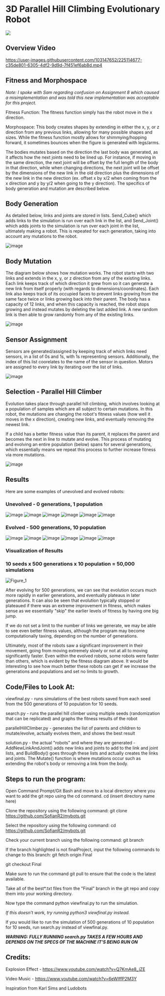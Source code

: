 # 3D Parallel Hill Climbing Evolutionary Robot

![](https://github.com/SofianR2/mybots/blob/Final/CSAL%20Teaser%20GIF%20Final.gif)

## Overview Video

https://user-images.githubusercontent.com/103147652/225114677-c35de801-6305-4df2-9d9d-7f451ef6ab8d.mp4


## Fitness and Morphospace
*Note: I spoke with Sam regarding confusion on Assignment 8 which caused a misimplementation and was told this new implementation was acceptable for this project.* 

Fitness Function: The fitness function simply has the robot move in the x direction.

Morphospace: This body creates shapes by extending in either the x, y, or z direction from any previous links, allowing for many possible shapes and sizes. While the fitness function mostly allows for shimmying/hopping forward, it sometimes bounces when the figure is generated with legs/arms. 

The bodies mutates based on the direction the last body was generated, as it affects how the next joints need to be lined up. For instance, if moving in the same direction, the next joint will be offset by the full length of the body in that direction, while when changing directions, the next joint will be offset by the dimensions of the new link in the old direction plus the dimensions of the new link in the new direction (ex. offset x by x/2 when coming from the x direction and y by y/2 when going to the y direction). The specifics of body generation and mutation are described below. 

## Body Generation

As detailed below, links and joints are stored in lists. Send_Cube() which adds links to the simulation is run over each link in the list, and Send_Joint() which adds joints to the simulation is run over each joint in the list, ultimately making a robot. This is repeated for each generation, taking into account any mutations to the robot. 

![image](https://user-images.githubusercontent.com/103147652/224840520-6b693645-5cdf-4bc9-a0c1-1c8b9d2ad5e9.png)


## Body Mutation

The diagram below shows how mutation works.
The robot starts with two links and extends in the x, y, or z direction from any of the existing links. Each link keeps track of which direction it grew from so it can generate a new link from itself properly (with regards to dimensions/coordinates). Each link also keeps track of its occupied faces to prevent links growing from the same face twice or links growing back into their parent. The body has a capacity of 12 links, and when this capacity is reached, the robot stops growing and instead mutates by deleting the last added link. A new random link is then able to grow randomly from any of the existing links. 

![image](https://user-images.githubusercontent.com/103147652/224819166-bd374676-e55e-452c-8142-0d8a8848ae80.png)

## Sensor Assignment
Sensors are generated/assigned by keeping track of which links need sensors, in a list of 0s and 1s, with 1s representing sensors. Additionally, the index of this list coorelates to the name of the sensor in question. Motors are assigned to every link by iterating over the list of links. 

![image](https://user-images.githubusercontent.com/103147652/224837539-681611e4-14e2-43c3-9a78-5ba3e92da195.png)

## Selection - Parallel Hill Climber

Evolution takes place through parallel hill climbing, which involves looking at a population of samples which are all subject to certain mutations. In this robot, the mutations are changing the robot's fitness values (how well it moves in the x direction), creating new links, and eventually removing the newest link. 

If a child has a better fitness value than its parent, it replaces the parent and becomes the next in line to mutate and evolve. This process of mutating and evolving an entire population (below) spans for several generations, which essentially means we repeat this process to further increase fitness via more mutations. 

![image](https://user-images.githubusercontent.com/103147652/224863060-e5fa7d2b-408e-4656-9135-a99448b192bc.png)

## Results

Here are some examples of unevolved and evolved robots:
### Unevolved - 0 generations, 1 population
![image](https://user-images.githubusercontent.com/103147652/224865811-11c03045-3a5c-4b18-a74b-7ca1c24b4e03.png)
![image](https://user-images.githubusercontent.com/103147652/225115426-999d9254-b5c2-4774-8587-be86d74a373a.png)
![image](https://user-images.githubusercontent.com/103147652/225115500-b1881809-65af-4d88-981c-6a69645b1056.png)
![image](https://user-images.githubusercontent.com/103147652/225115532-ea7f7b10-6da4-4220-a8ef-b6215f0e2833.png)
![image](https://user-images.githubusercontent.com/103147652/225115549-9ad07c79-fee9-420b-b720-dff58b97d6f6.png)
![image](https://user-images.githubusercontent.com/103147652/225115964-3c8279d6-2f51-4285-b8d2-7100afe51a07.png)

### Evolved - 500 generations, 10 population
![image](https://user-images.githubusercontent.com/103147652/225115625-1951c30c-97a7-45ec-b067-0a9744f31d85.png)
![image](https://user-images.githubusercontent.com/103147652/225115650-42fbff1e-d27e-45ea-8d41-11772e4050ff.png)
![image](https://user-images.githubusercontent.com/103147652/225115678-9ad13860-f005-4d31-ab1f-82ded2906fbf.png)
![image](https://user-images.githubusercontent.com/103147652/225115713-e48b4667-8d6e-473a-850e-cf9bfeed3b58.png)
![image](https://user-images.githubusercontent.com/103147652/225115753-9eb55d03-102e-4c02-bf77-4a440ab08265.png)
![image](https://user-images.githubusercontent.com/103147652/225115767-036ae3f3-87b8-4b8d-9baf-d5666c43f14a.png)

### Visualization of Results
### 10 seeds x 500 generations x 10 population = 50,000 simulations
![Figure_1](https://user-images.githubusercontent.com/103147652/224849475-b6fa0add-d7cc-466d-b8d6-61e913f30c9a.png)

After evolving for 500 generations, we can see that evolution occurs much more rapidly in earlier generations, and eventually plateaus in later generations. It can also be seen that evolution typically stopped or plateaued if there was an extreme improvement in fitness, which makes sense as we essentially "skip" the earlier levels of fitness by having one big jump. 

If we do not set a limit to the number of links we generate, we may be able to see even better fitness values, although the program may become computationally taxing, depending on the number of generations. 

Ultimately, most of the robots saw a significant improvement in their movement, going from moving extremely slowly or not at all to moving significantly faster. Even within the evolved robots, some robots were faster than others, which is evident by the fitness diagram above. It would be interesting to see how much better these robots can get if we increase the generations and populations and set no limits to growth. 

## Code/Files to Look At:

viewfinal.py - runs simulations of the best robots saved from each seed from the 500 generations of 10 population for 10 seeds. 

search.py - runs the parallel hill climber using multiple seeds (randomization that can be replicated) and graphs the fitness results of the robot

parallelHillClimber.py - generates the list of parents and children to mutate/evolve, actually evolves them, and shows the best result

solution.py - the actual "robots" and where they are generated - AddNewLinkAndJoint() adds new links and joints to add to the link and joint lists, and BuildBody() goes through these lists and actually creates the links and joints. The Mutate() function is where mutations occur such as extending the robot's body or removing a link from the body. 

## Steps to run the program: 
Open Command Prompt/Git Bash and move to a local directory where you want to add the git repo using the cd command. cd (insert directory name here)

Clone the repository using the following command: git clone https://github.com/SofianR2/mybots.git

Select the repository using the following command: cd https://github.com/SofianR2/mybots.git

Check your current branch using the following command: git branch

If the branch highlighted is not finalProject, input the following commands to change to this branch: git fetch origin Final

git checkout Final

Make sure to run the command git pull to ensure that the code is the latest available.

Take all of the best*.txt files from the "Final" branch in the git repo and copy them into your working directory. 

Now type the command python viewfinal.py to run the simulation.

*If this doesn’t work, try running python3 viewfinal.py instead.*

If you would like to run the simulation of 500 generations of 10 population for 10 seeds, run search.py instead of viewfinal.py.

***WARNING: FULLY RUNNING search.py TAKES A FEW HOURS AND DEPENDS ON THE SPECS OF THE MACHINE IT'S BEING RUN ON***

## Credits:
Explosion Effect - https://www.youtube.com/watch?v=Q7KmAe8_jZE

Video Music - https://www.youtube.com/watch?v=6eWIffP2M3Y

Inspiration from Karl Sims and Ludobots
